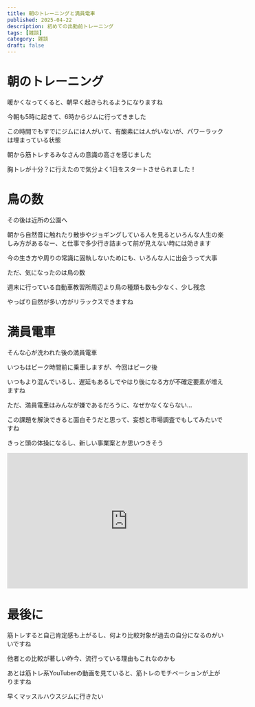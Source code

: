 ```yaml
---
title: 朝のトレーニングと満員電車
published: 2025-04-22
description: 初めての出勤前トレーニング
tags: [雑談]
category: 雑談
draft: false
---
```


# 朝のトレーニング

暖かくなってくると、朝早く起きられるようになりますね

今朝も5時に起きて、6時からジムに行ってきました

この時間でもすでにジムには人がいて、有酸素には人がいないが、パワーラックは埋まっている状態

朝から筋トレするみなさんの意識の高さを感じました

胸トレが十分？に行えたので気分よく1日をスタートさせられました！

# 鳥の数

その後は近所の公園へ

朝から自然音に触れたり散歩やジョギングしている人を見るといろんな人生の楽しみ方があるなー、と仕事で多少行き詰まって前が見えない時には効きます

今の生き方や周りの常識に固執しないためにも、いろんな人に出会うって大事

ただ、気になったのは鳥の数

週末に行っている自動車教習所周辺より鳥の種類も数も少なく、少し残念

やっぱり自然が多い方がリラックスできますね

# 満員電車

そんな心が洗われた後の満員電車

いつもはピーク時間前に乗車しますが、今回はピーク後

いつもより混んでいるし、遅延もあるしでやはり後になる方が不確定要素が増えますね

ただ、満員電車はみんなが嫌であるだろうに、なぜかなくならない...

この課題を解決できると面白そうだと思って、妄想と市場調査でもしてみたいですね

きっと頭の体操になるし、新しい事業案とか思いつきそう

<iframe width="560" height="315" src=https://youtu.be/TCuU1OFOLVE?si=kKInryRxf6CnIoZf title="YouTube video player" frameborder="0" allow="accelerometer; autoplay; clipboard-write; encrypted-media; gyroscope; picture-in-picture" allowfullscreen></iframe>

# 最後に

筋トレすると自己肯定感も上がるし、何より比較対象が過去の自分になるのがいいですね

他者との比較が著しい昨今、流行っている理由もこれなのかも

あとは筋トレ系YouTuberの動画を見ていると、筋トレのモチベーションが上がりますね

早くマッスルハウスジムに行きたい